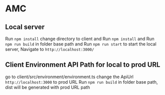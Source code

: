 # AMC

## Local server
Run `npm install`
change directory to client and Run `npm install` and
Run `npm run build` in folder base path and
Run `npm run start` to start the local server, Navigate to `http://localhost:3000/`

## Client Environment API Path for local to prod URL
go to client/src/environment/environment.ts change the ApiUrl `http://localhost:3000` to prod URL
Run `npm run build` in folder base path, dist will be generated with prod URL path

